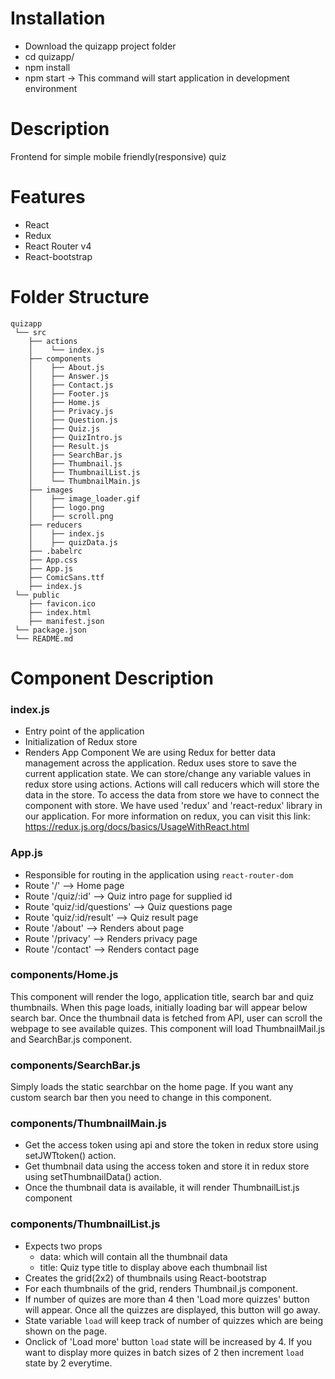# Installation
- Download the quizapp project folder
- cd quizapp/
- npm install
- npm start -> This command will start application in development environment

# Description
Frontend for simple mobile friendly(responsive) quiz 

# Features
- React
- Redux
- React Router v4
- React-bootstrap

# Folder Structure
```
quizapp
 └── src
    ├── actions
    │    └── index.js
    ├── components
    │    ├── About.js
    │    ├── Answer.js       
    │    ├── Contact.js
    │    ├── Footer.js
    │    ├── Home.js
    │    ├── Privacy.js
    │    ├── Question.js
    │    ├── Quiz.js
    │    ├── QuizIntro.js
    │    ├── Result.js
    │    ├── SearchBar.js
    │    ├── Thumbnail.js
    │    ├── ThumbnailList.js
    │    └── ThumbnailMain.js
    ├── images
    │    ├── image_loader.gif
    │    ├── logo.png
    │    ├── scroll.png    
    ├── reducers
    │    ├── index.js
    │    ├── quizData.js
    ├── .babelrc
    ├── App.css
    ├── App.js
    ├── ComicSans.ttf
    ├── index.js
 └── public
    ├── favicon.ico
    ├── index.html
    ├── manifest.json
 └── package.json
 └── README.md
```

# Component Description

### index.js

- Entry point of the application
- Initialization of Redux store
- Renders App Component
We are using Redux for better data management across the application. Redux uses store to save the current application state. We can store/change any variable values in redux store using actions. Actions will call reducers which will store the data in the store. To access the data from store we have to connect the component with store. We have used 'redux' and 'react-redux' library in our application. For more information on redux, you can visit this link: https://redux.js.org/docs/basics/UsageWithReact.html

### App.js

- Responsible for routing in the application using `react-router-dom`
- Route '/' --> Home page
- Route '/quiz/:id' --> Quiz intro page for supplied id
- Route 'quiz/:id/questions' --> Quiz questions page
- Route 'quiz/:id/result' --> Quiz result page
- Route '/about' --> Renders about page
- Route '/privacy' --> Renders privacy page
- Route '/contact' --> Renders contact page

### components/Home.js

This component will render the logo, application title, search bar and quiz thumbnails. When this page loads, initially loading bar will appear below search bar. Once the thumbnail data is fetched from API, user can scroll the webpage to see available quizes.
This component will load ThumbnailMail.js and SearchBar.js component.

### components/SearchBar.js

Simply loads the static searchbar on the home page. If you want any custom search bar then you need to change in this component.

### components/ThumbnailMain.js

- Get the access token using api and store the token in redux store using setJWTtoken() action.
- Get thumbnail data using the access token and store it in redux store using setThumbnailData() action.
- Once the thumbnail data is available, it will render ThumbnailList.js component

### components/ThumbnailList.js

- Expects two props
  - data: which will contain all the thumbnail data
  - title: Quiz type title to display above each thumbnail list
- Creates the grid(2x2) of thumbnails using React-bootstrap
- For each thumbnails of the grid, renders Thumbnail.js component.
- If number of quizes are more than 4 then 'Load more quizzes' button will appear. Once all the quizzes are displayed, this button will go away.
- State variable `load` will keep track of number of quizzes which are being shown on the page.
- Onclick of 'Load more' button `load` state will be increased by 4. If you want to display more quizes in batch sizes of 2 then increment `load` state by 2 everytime.


